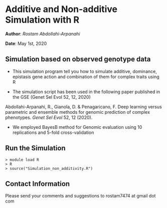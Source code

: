 # Additive and Non-additive Simulation with R

**Author**: *Rostam Abdollahi-Arpanahi*

**Date**: May 1st, 2020

## Simulation based on observed genotype data

- This simulation program tell you how to simulate additive, dominance, epistasis gene action and combination of them for complex traits using R

- The simulation script has been used in the following paper published in the GSE (Genet Sel Evol 52, 12, 2020)

Abdollahi-Arpanahi, R., Gianola, D. & Penagaricano, F. Deep learning versus parametric and ensemble methods for genomic prediction of complex phenotypes. *Genet Sel Evol* 52, 12 (2020).

- We employed BayesB method for Genomic evaluation using 10 replications and 5-fold cross-validation

## Run the Simulation

```
> module load R
> R
> source("Simulation_non_additivity.R")
```



## Contact Information

Please send your comments and suggestions to rostam7474 at gmail dot com




